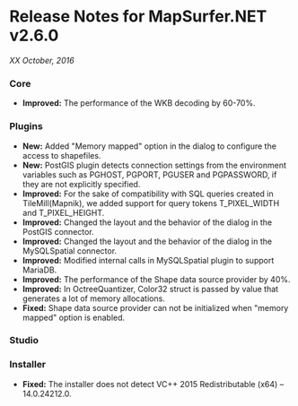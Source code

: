 # Release Notes for MapSurfer.NET v2.6.0

*XX October, 2016* 
 
### Core
- **Improved:** The performance of the WKB decoding by 60-70%.

### Plugins
- **New:** Added "Memory mapped" option in the dialog to configure the access to shapefiles.
- **New:** PostGIS plugin detects connection settings from the environment variables such as PGHOST, PGPORT, PGUSER and PGPASSWORD, if they are not explicitly specified.
- **Improved:** For the sake of compatibility with SQL queries created in TileMill(Mapnik), we added support for query tokens T_PIXEL_WIDTH and T_PIXEL_HEIGHT.
- **Improved:** Changed the layout and the behavior of the dialog in the PostGIS connector.
- **Improved:** Changed the layout and the behavior of the dialog in the MySQLSpatial connector.
- **Improved:** Modified internal calls in MySQLSpatial plugin to support MariaDB.  
- **Improved:** The performance of the Shape data source provider by 40%.
- **Improved:** In OctreeQuantizer, Color32 struct is passed by value that generates a lot of memory allocations.
- **Fixed:** Shape data source provider can not be initialized when "memory mapped" option is enabled.
 
### Studio



### Installer
- **Fixed:** The installer does not detect VC++ 2015 Redistributable (x64) – 14.0.24212.0.
